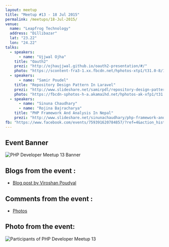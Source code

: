 ```yaml
---
layout: meetup
title: "Meetup #13 - 18 Jul 2015"
permalink: /meetups/18-Jul-2015/
venue:
  name: "Leapfrog Technology"
  address: "Dillibazar"
  lat: "23.22"
  lon: "24.22"
talks:
  - speakers:
      - name: "Ujjwal Ojha"
    title: "Oauth2"
    prezi: "http://ojhaujjwal.github.io/oauth2-presentation/#/"
    photo: "https://scontent-fra3-1.xx.fbcdn.net/hphotos-xtp1/t31.0-8/10380514_10204413762324886_1118680130607428515_o.jpg"
  - speakers:
      - name: "Samir Poudel"
    title: "Repository Design Pattern In Laravel"
    prezi: "http://www.slideshare.net/samirpdl/repository-design-pattern-in-laravel-samir-poudel"
    photo: "https://fbcdn-sphotos-h-a.akamaihd.net/hphotos-ak-xfp1/t31.0-8/11722419_10204413770005078_1809842792086672550_o.jpg"
  - speakers:
      - name: "Sinuna Chaudhary"
      - name: "Rojina Bajracharya"
    title: "PHP Framework And Analysis In Nepal"
    prezi: "http://www.slideshare.net/sinunachaudhary/php-framework-and-analysis-in-nepal"
fb: "https://www.facebook.com/events/759391620784857/?ref=4&action_history=null"
---
```


## Event Banner

![PHP Developer Meetup 13 Banner](https://fbcdn-sphotos-e-a.akamaihd.net/hphotos-ak-xft1/v/t1.0-9/11755807_10153144440577979_720318454118576274_n.jpg?oh=5c993485171f0b98c1eb76ccb8acc411&oe=5644EF4F&__gda__=1447628846_5163e27a396c83d1f4339b66ba3d54bd "PHP Developer Meetup 13 banner")

## Blogs from the event :

  - [Blog post by Viroshan Poudyal](http://bit.ly/1RMvKpI)

## Comments from the event :

  - [Photos](http://on.fb.me/1CTbgoi)

## Photo from the event:

![Participants of PHP Developer Meetup 13](https://scontent-ams3-1.xx.fbcdn.net/hphotos-xtf1/v/t1.0-9/11751784_10204413762604893_923957895667384596_n.jpg?oh=1628feff51e023350ceb07b00d0500e8&oe=56114C1B "Participants of PHP Developer Meetup 13")

